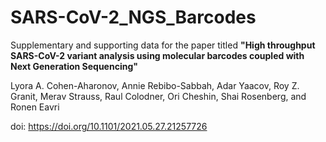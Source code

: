 # SARS-CoV-2_NGS_Barcodes

Supplementary and supporting data for the paper titled <b>"High throughput SARS-CoV-2 variant analysis using molecular barcodes coupled with Next Generation Sequencing"</b>

Lyora A. Cohen-Aharonov, Annie Rebibo-Sabbah, Adar Yaacov, Roy Z. Granit, Merav Strauss, Raul Colodner, Ori Cheshin, Shai Rosenberg, and Ronen Eavri

doi: https://doi.org/10.1101/2021.05.27.21257726
